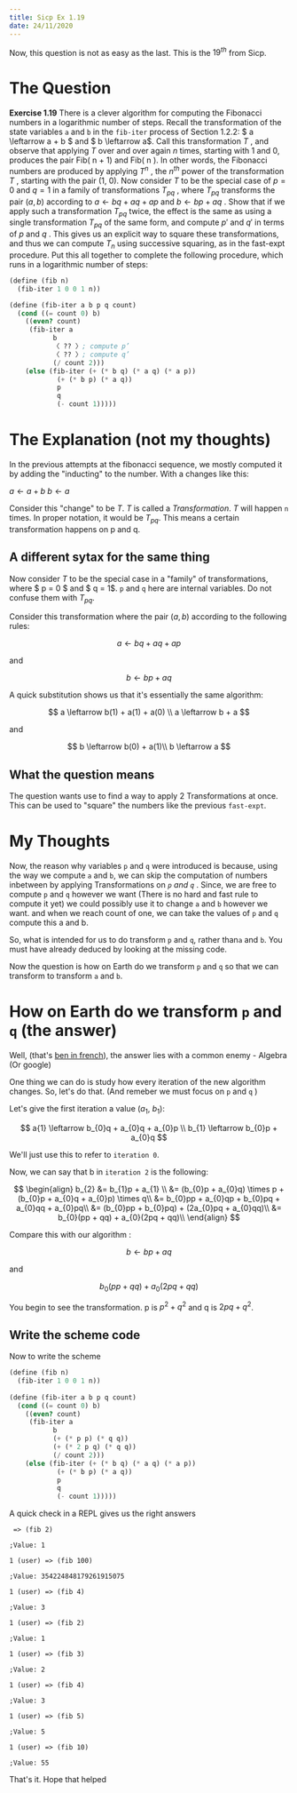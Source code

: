 ```yaml
---
title: Sicp Ex 1.19
date: 24/11/2020
---
```


Now, this question is not as easy as the last.
This is the $19^{th}$ from Sicp.

# The Question

**Exercise 1.19** There is a clever algorithm for computing the Fibonacci
numbers in a logarithmic number of steps. Recall the transformation of the
state variables `a` and `b` in the `fib-iter` process of Section 1.2.2:
$ a \leftarrow a + b $ and $ b \leftarrow a$.  Call this transformation
$T$ , and observe that applying $T$ over and over again $n$ times,
starting with 1 and 0, produces the pair Fib( n + 1) and Fib( n ). In
other words, the Fibonacci numbers are produced by applying $T^{n}$ ,
the $n^{th}$ power of the transformation $T$ , starting with the pair
(1, 0). Now consider $T$ to be the special case of $p = 0$ and $q = 1$
in a family of transformations $T_{pq}$ , where $T_ {pq}$ transforms the
pair $( a, b )$ according to $a \leftarrow bq + aq + ap$ and $b \leftarrow
bp + aq$ . Show that if we apply such a transformation $T_{pq}$ twice,
the effect is the same as using a single transformation $T_ {pq}$ of
the same form, and compute $p'$ and $q'$ in terms of $p$ and $q$ .
This gives us an explicit way to square these transformations, and
thus we can compute $T_{n}$ using successive squaring, as in the fast-expt
procedure. Put this all together to complete the following procedure,
which runs in a logarithmic number of steps:

```scheme
(define (fib n)
  (fib-iter 1 0 0 1 n))

(define (fib-iter a b p q count)
  (cond ((= count 0) b)
	((even? count)
	 (fib-iter a
		   b
		   〈 ?? 〉; compute p’
		   〈 ?? 〉; compute q’
		   (/ count 2)))
	(else (fib-iter (+ (* b q) (* a q) (* a p))
			(+ (* b p) (* a q))
			p
			q
			(- count 1)))))
```

# The Explanation (not my thoughts)

In the previous attempts at the fibonacci sequence, we mostly
computed it by adding the "inducting" to the number. With a
changes like this:

$a \leftarrow a + b$
$b \leftarrow a$

Consider this "change" to be $T$. $T$ is called a *Transformation*.
$T$ will happen `n` times. In proper notation, it would be $T_{pq}$.
This means a certain transformation happens on p and q.

## A different sytax for the same thing

Now consider $T$ to be the special case in  a "family" of transformations,
where $ p = 0 $ and $ q = 1$. `p` and `q` here are internal variables.
Do not confuse them with $T_{pq}$. 

Consider this transformation where the pair $(a, b)$ according to the following rules:

$$
a \leftarrow bq + aq + ap
$$

and 

$$
b \leftarrow bp + aq
$$

A quick substitution shows us that it's essentially the same algorithm:

$$
a \leftarrow b(1) + a(1) + a(0) \\
a \leftarrow b + a
$$

and

$$
b \leftarrow b(0) + a(1)\\
b \leftarrow a
$$

## What the question means

The question wants use to find a way to apply 2 Transformations at once.
This can be used to "square" the numbers like the previous `fast-expt`.

# My Thoughts

Now, the reason why variables `p` and `q` were introduced is because, using
the way we compute `a` and `b`, we can skip the computation of numbers inbetween
by applying Transformations on *`p` and `q`* . Since, we are free to compute `p`
and `q` however we want (There is no hard and fast rule to compute it yet) we
could possibly use it to change `a` and `b` however we want. and when we reach
count of one, we can take the values of `p` and `q` compute this a and b.

So, what is intended for us to do transform `p` and `q`, rather than`a` and `b`.
You must have already deduced by looking at the missing code.

Now the question is how on Earth do we transform `p` and `q` so that
we can transform to transform `a` and `b`.

# How on Earth do we transform `p` and `q` (the answer)

Well, (that's [ben in french](https://forum.wordreference.com/threads/bah-oui-ben-oui.196005/)), the answer lies with a common enemy - Algebra
(Or google)

One thing we can do is study how every iteration of the new algorithm changes.
So, let's do that. (And remeber we must focus on `p` and `q` )

Let's give the first iteration a value ($a_{1}$, $b_{1}$):

$$
a{1} \leftarrow b_{0}q + a_{0}q + a_{0}p \\
b_{1} \leftarrow b_{0}p + a_{0}q
$$

We'll just use this to refer to `iteration 0`.

Now, we can say that b in `iteration 2` is the following:

$$
\begin{align}
  b_{2} &= b_{1}p + a_{1} \\
  &= (b_{0}p + a_{0}q) \times p + (b_{0}p + a_{0}q + a_{0}p) \times q\\
  &= b_{0}pp + a_{0}qp + b_{0}pq + a_{0}qq + a_{0}pq\\
        &= (b_{0}pp + b_{0}pq) + (2a_{0}pq + a_{0}qq)\\
        &= b_{0}(pp + qq) + a_{0}(2pq + qq)\\
\end{align}
$$

Compare this with our algorithm :

$$
b \leftarrow bp + aq
$$

and




$$
b_{0}(pp + qq) + a_{0}(2pq + qq)
$$

You begin to see the transformation. p is $p^{2} + q^{2}$ and q is $2pq + q^{2}$.

## Write the scheme code

Now to write the scheme

```scheme
(define (fib n)
  (fib-iter 1 0 0 1 n))
  
(define (fib-iter a b p q count)
  (cond ((= count 0) b)
	((even? count)
	 (fib-iter a
		   b
		   (+ (* p p) (* q q))
		   (+ (* 2 p q) (* q q))
		   (/ count 2)))
	(else (fib-iter (+ (* b q) (* a q) (* a p))
			(+ (* b p) (* a q))
			p
			q
			(- count 1)))))
```

A quick check in a REPL gives us the right answers

```slime
 => (fib 2)

;Value: 1

1 (user) => (fib 100)

;Value: 354224848179261915075

1 (user) => (fib 4)

;Value: 3

1 (user) => (fib 2)

;Value: 1

1 (user) => (fib 3)

;Value: 2

1 (user) => (fib 4)

;Value: 3

1 (user) => (fib 5)

;Value: 5

1 (user) => (fib 10)

;Value: 55
```

That's it. Hope that helped
